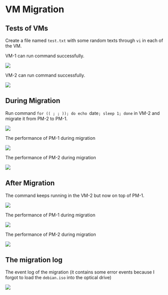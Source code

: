 # VM Migration

## Tests of VMs

Create a file named `test.txt` with some random texts through `vi` in each of the VM.

VM-1 can run command successfully.

<img src="wc-1.jpeg">

VM-2 can run command successfully.

<img src="wc-1.jpeg">

## During Migration

Run command `for (( ; ; )); do echo `date`; sleep 1; done` in VM-2 and migrate it from PM-2 to PM-1.

<img src="cmd.jpeg">

The performance of PM-1 during migration

<img src="pm-1_in.jpeg">


The performance of PM-2 during migration

<img src="pm-2_in.jpeg">

## After Migration

The command keeps running in the VM-2 but now on top of PM-1.

<img src="cmd_after.jpeg">


The performance of PM-1 during migration

<img src="pm-1_after.jpeg">


The performance of PM-2 during migration

<img src="pm-2_after.jpeg">

## The migration log

The event log of the migration (it contains some error events because I forgot to load the `debian.iso` into the optical drive)

<img src="log.jpeg">

